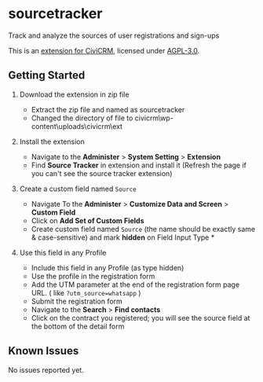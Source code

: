 # sourcetracker
Track and analyze the sources of user registrations and sign-ups

This is an [extension for CiviCRM](https://docs.civicrm.org/sysadmin/en/latest/customize/extensions/), licensed under [AGPL-3.0](LICENSE.txt).

## Getting Started

1. Download the extension in zip file
    - Extract the zip file and named as sourcetracker
    - Changed the directory of file to civicrm\wp-content\uploads\civicrm\ext
2. Install the extension
    - Navigate to the **Administer** > **System Setting** > **Extension**
    - Find **Source Tracker** in extension and install it (Refresh the page if you can't see the source tracker extension)
3. Create a custom field named `Source`
    - Navigate To the **Administer** > **Customize Data and Screen** > **Custom Field**
    - Click on **Add Set of Custom Fields**
    - Create custom field named `Source` (the name should be exactly same & case-sensitive) and mark **hidden** on Field Input Type *	
	
4. Use this field in any Profile
   - Include this field in any Profile (as type hidden)
   - Use the profile in the registration form
   - Add the UTM parameter at the end of the registration form page URL. ( like  `?utm_source=whatsapp` )
   - Submit the registration form
   - Navigate to the **Search** > **Find contacts**
   - Click on the contract you registered; you will see the source field at the bottom of the detail form

## Known Issues

No issues reported yet.
